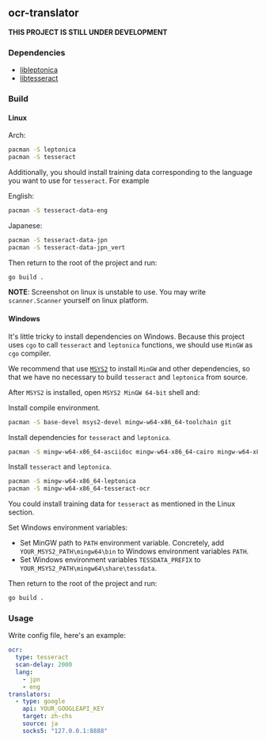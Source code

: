 ## ocr-translator

**THIS PROJECT IS STILL UNDER DEVELOPMENT**

### Dependencies

- [libleptonica](https://github.com/DanBloomberg/leptonica/)
- [libtesseract](https://github.com/tesseract-ocr/tesseract)

### Build

#### Linux

Arch:

```bash
pacman -S leptonica
pacman -S tesseract
```

Additionally, you should install training data corresponding to the language
you want to use for `tesseract`. For example

English:

```bash
pacman -S tesseract-data-eng
```

Japanese:

```bash
pacman -S tesseract-data-jpn
pacman -S tesseract-data-jpn_vert
```

Then return to the root of the project and run:

```bash
go build .
```

**NOTE**: Screenshot on linux is unstable to use. You may
write `scanner.Scanner` yourself on linux platform.

#### Windows

It's little tricky to install dependencies on Windows. Because this
project uses `cgo` to call `tesseract` and `leptonica` functions, we
should use `MinGW` as `cgo` compiler.

We recommend that use [`MSYS2`](https://www.msys2.org/) to
install `MinGW` and other dependencies, so that we have no
necessary to build `tesseract` and `leptonica` from source.

After `MSYS2` is installed, open `MSYS2 MinGW 64-bit` shell and:

Install compile environment.

```bash
pacman -S base-devel msys2-devel mingw-w64-x86_64-toolchain git
```

Install dependencies for `tesseract` and `leptonica`.

```bash
pacman -S mingw-w64-x86_64-asciidoc mingw-w64-x86_64-cairo mingw-w64-x86_64-curl mingw-w64-x86_64-icu mingw-w64-x86_64-leptonica mingw-w64-x86_64-libarchive mingw-w64-x86_64-pango mingw-w64-x86_64-zlib mingw-w64-x86_64-autotools mingw-w64-x86_64-cmake
```

Install `tesseract` and `leptonica`.

```bash
pacman -S mingw-w64-x86_64-leptonica
pacman -S mingw-w64-x86_64-tesseract-ocr
```

You could install training data for `tesseract` as mentioned in the
Linux section.

Set Windows environment variables:
- Set MinGW path to `PATH` environment variable. Concretely, add
  `YOUR_MSYS2_PATH\mingw64\bin` to Windows environment variables `PATH`.
- Set Windows environment variables `TESSDATA_PREFIX` to `YOUR_MSYS2_PATH\mingw64\share\tessdata`.

Then return to the root of the project and run:

```bash
go build .
```

### Usage

Write config file, here's an example:

```yaml
ocr:
  type: tesseract
  scan-delay: 2000
  lang:
    - jpn
    - eng
translators:
  - type: google
    api: YOUR_GOOGLEAPI_KEY
    target: zh-chs
    source: ja
    socks5: "127.0.0.1:8888"
```
